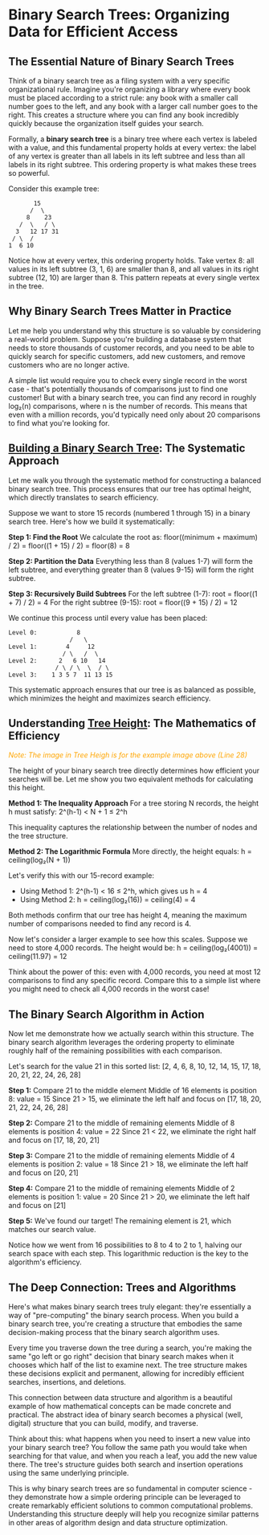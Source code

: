 # Binary Search Trees: Organizing Data for Efficient Access

## The Essential Nature of Binary Search Trees

Think of a binary search tree as a filing system with a very specific organizational rule. Imagine you're organizing a library where every book must be placed according to a strict rule: any book with a smaller call number goes to the left, and any book with a larger call number goes to the right. This creates a structure where you can find any book incredibly quickly because the organization itself guides your search.

Formally, a **binary search tree** is a binary tree where each vertex is labeled with a value, and this fundamental property holds at every vertex: the label of any vertex is greater than all labels in its left subtree and less than all labels in its right subtree. This ordering property is what makes these trees so powerful.

Consider this example tree:
```
       15
      /  \
     8    23
   /  \   / \
  3   12 17 31
 / \  /
1  6 10
```

Notice how at every vertex, this ordering property holds. Take vertex 8: all values in its left subtree (3, 1, 6) are smaller than 8, and all values in its right subtree (12, 10) are larger than 8. This pattern repeats at every single vertex in the tree.

## Why Binary Search Trees Matter in Practice

Let me help you understand why this structure is so valuable by considering a real-world problem. Suppose you're building a database system that needs to store thousands of customer records, and you need to be able to quickly search for specific customers, add new customers, and remove customers who are no longer active. 

A simple list would require you to check every single record in the worst case - that's potentially thousands of comparisons just to find one customer! But with a binary search tree, you can find any record in roughly log₂(n) comparisons, where n is the number of records. This means that even with a million records, you'd typically need only about 20 comparisons to find what you're looking for.

## [Building a Binary Search Tree](images/building_a_binary_tree.png): The Systematic Approach

Let me walk you through the systematic method for constructing a balanced binary search tree. This process ensures that our tree has optimal height, which directly translates to search efficiency.

Suppose we want to store 15 records (numbered 1 through 15) in a binary search tree. Here's how we build it systematically:

**Step 1: Find the Root**
We calculate the root as: floor((minimum + maximum) / 2) = floor((1 + 15) / 2) = floor(8) = 8

**Step 2: Partition the Data**
Everything less than 8 (values 1-7) will form the left subtree, and everything greater than 8 (values 9-15) will form the right subtree.

**Step 3: Recursively Build Subtrees**
For the left subtree (1-7): root = floor((1 + 7) / 2) = 4
For the right subtree (9-15): root = floor((9 + 15) / 2) = 12

We continue this process until every value has been placed:

```
Level 0:           8
                 /   \
Level 1:        4     12
               / \   /  \
Level 2:      2   6 10   14
             / \ / \  \  / \
Level 3:    1 3 5 7  11 13 15
```

This systematic approach ensures that our tree is as balanced as possible, which minimizes the height and maximizes search efficiency.

## Understanding [Tree Height](images/height_of_a_tree.png): The Mathematics of Efficiency

<span style="color: orange;">_Note: The image in Tree Heigh is for the example image above (Line 28)_</span>

The height of your binary search tree directly determines how efficient your searches will be. Let me show you two equivalent methods for calculating this height.

**Method 1: The Inequality Approach**
For a tree storing N records, the height h must satisfy:
2^(h-1) < N + 1 ≤ 2^h

This inequality captures the relationship between the number of nodes and the tree structure.

**Method 2: The Logarithmic Formula**
More directly, the height equals: h = ceiling(log₂(N + 1))

Let's verify this with our 15-record example:
- Using Method 1: 2^(h-1) < 16 ≤ 2^h, which gives us h = 4
- Using Method 2: h = ceiling(log₂(16)) = ceiling(4) = 4

Both methods confirm that our tree has height 4, meaning the maximum number of comparisons needed to find any record is 4.

Now let's consider a larger example to see how this scales. Suppose we need to store 4,000 records. The height would be:
h = ceiling(log₂(4001)) = ceiling(11.97) = 12

Think about the power of this: even with 4,000 records, you need at most 12 comparisons to find any specific record. Compare this to a simple list where you might need to check all 4,000 records in the worst case!

## The Binary Search Algorithm in Action

Now let me demonstrate how we actually search within this structure. The binary search algorithm leverages the ordering property to eliminate roughly half of the remaining possibilities with each comparison.

Let's search for the value 21 in this sorted list:
[2, 4, 6, 8, 10, 12, 14, 15, 17, 18, 20, 21, 22, 24, 26, 28]

**Step 1:** Compare 21 to the middle element
Middle of 16 elements is position 8: value = 15
Since 21 > 15, we eliminate the left half and focus on [17, 18, 20, 21, 22, 24, 26, 28]

**Step 2:** Compare 21 to the middle of remaining elements
Middle of 8 elements is position 4: value = 22
Since 21 < 22, we eliminate the right half and focus on [17, 18, 20, 21]

**Step 3:** Compare 21 to the middle of remaining elements
Middle of 4 elements is position 2: value = 18
Since 21 > 18, we eliminate the left half and focus on [20, 21]

**Step 4:** Compare 21 to the middle of remaining elements
Middle of 2 elements is position 1: value = 20
Since 21 > 20, we eliminate the left half and focus on [21]

**Step 5:** We've found our target!
The remaining element is 21, which matches our search value.

Notice how we went from 16 possibilities to 8 to 4 to 2 to 1, halving our search space with each step. This logarithmic reduction is the key to the algorithm's efficiency.

## The Deep Connection: Trees and Algorithms

Here's what makes binary search trees truly elegant: they're essentially a way of "pre-computing" the binary search process. When you build a binary search tree, you're creating a structure that embodies the same decision-making process that the binary search algorithm uses.

Every time you traverse down the tree during a search, you're making the same "go left or go right" decision that binary search makes when it chooses which half of the list to examine next. The tree structure makes these decisions explicit and permanent, allowing for incredibly efficient searches, insertions, and deletions.

This connection between data structure and algorithm is a beautiful example of how mathematical concepts can be made concrete and practical. The abstract idea of binary search becomes a physical (well, digital) structure that you can build, modify, and traverse.

Think about this: what happens when you need to insert a new value into your binary search tree? You follow the same path you would take when searching for that value, and when you reach a leaf, you add the new value there. The tree's structure guides both search and insertion operations using the same underlying principle.

This is why binary search trees are so fundamental in computer science - they demonstrate how a simple ordering principle can be leveraged to create remarkably efficient solutions to common computational problems. Understanding this structure deeply will help you recognize similar patterns in other areas of algorithm design and data structure optimization.
